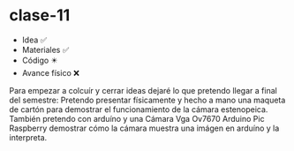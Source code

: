 # clase-11
* Idea :white_check_mark:
* Materiales :white_check_mark:
* Código  	 :eight_pointed_black_star:
* Avance físico	 :x:

Para empezar a colcuír y cerrar ideas dejaré lo que pretendo llegar a final del semestre:
Pretendo presentar físicamente y hecho a mano una maqueta de cartón para demostrar el funcionamiento de la cámara estenopeica. También pretendo con arduíno y una Cámara Vga Ov7670 Arduino Pic Raspberry demostrar cómo la cámara muestra una imágen en arduíno y la interpreta.
